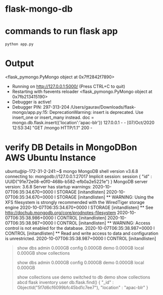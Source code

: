 # flask-mongo-db

# commands to run flask app

`python app.py`

# Output

<flask_pymongo.PyMongo object at 0x7ff2842f7890>
 * Running on http://127.0.0.1:5000/ (Press CTRL+C to quit)
 * Restarting with fsevents reloader
<flask_pymongo.PyMongo object at 0x7fb213415190>
 * Debugger is active!
 * Debugger PIN: 297-313-204
/Users/gaurav/Downloads/flask-mongo/app.py:15: DeprecationWarning: insert is deprecated. Use insert_one or insert_many instead.
  doc = mongo.db.flask.insert({'location':'apac-blr'})
127.0.0.1 - - [07/Oct/2020 12:53:34] "GET /mongo HTTP/1.1" 200 -


# verify DB Details in MongoDBon AWS Ubuntu Instance

ubuntu@ip-172-31-2-241:~$ mongo
MongoDB shell version v3.6.8
connecting to: mongodb://127.0.0.1:27017
Implicit session: session { "id" : UUID("91e72e08-e0f0-468b-b582-efb0a2e5221e") }
MongoDB server version: 3.6.8
Server has startup warnings: 
2020-10-07T06:35:34.670+0000 I STORAGE  [initandlisten] 
2020-10-07T06:35:34.670+0000 I STORAGE  [initandlisten] ** WARNING: Using the XFS filesystem is strongly recommended with the WiredTiger storage engine
2020-10-07T06:35:34.670+0000 I STORAGE  [initandlisten] **          See http://dochub.mongodb.org/core/prodnotes-filesystem
2020-10-07T06:35:38.986+0000 I CONTROL  [initandlisten] 
2020-10-07T06:35:38.987+0000 I CONTROL  [initandlisten] ** WARNING: Access control is not enabled for the database.
2020-10-07T06:35:38.987+0000 I CONTROL  [initandlisten] **          Read and write access to data and configuration is unrestricted.
2020-10-07T06:35:38.987+0000 I CONTROL  [initandlisten] 
> show dbs
admin   0.000GB
config  0.000GB
demo    0.000GB
local   0.000GB
> show collections
> 
> show dbs
admin   0.000GB
config  0.000GB
demo    0.000GB
local   0.000GB
> 
> 
> show collections
> use demo
switched to db demo
> show collections
abcd
flask
inventory
user
> db.flask.find()
{ "_id" : ObjectId("5f7d6cf6099bfc45bd1c7ee7"), "location" : "apac-blr" }
> 
